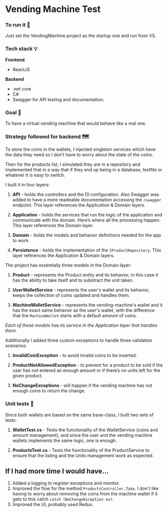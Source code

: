 # Vending Machine Test

### To run it 🚀
Just set the VendingMachine project as the startup one and run from VS.

### Tech stack 💡

**Frontend**
 - ReactJS

**Backend**
 - .net core
 - C#
 - Swagger for API testing and documentation.

### Goal 🎯
To have a virtual vending machine that would behave like a real one.

### Strategy followed for backend 🗺️

To store the coins in the wallets, I injected singleton services which have the data they need so I don’t have to worry about the state of the coins.

Then for the products list, I simulated they are in a repository and implemented that in a way that if they end up being in a database, textfile or whatever it is easy to switch.

I built it in four layers:

1.  **API** - holds the controllers and the DI configuration. Also Swagger was added to have a more readeable documentation accessing the `/swagger` endpoint. This layer references the Application & Domain layers.
    
2.  **Application** - holds the services that run the logic of the application and communicate with the domain. Here’s where all the processing happen. This layer references the Domain layer.
    
3.  **Domain** - holds the models and behavior definitions needed for the app to work.

4. **Persistence** - holds the implementation of the `IProductRepository`. This layer references the Application & Domain layers.
  

The project has essentially three models in the Domain layer:

1.  **Product** - represents the Product entity and its behavior, in this case it has the ability to take itself and to substract the unit taken.
    
2.  **UserWalletService** - represents the user's wallet and its behavior, keeps the collection of coins updated and handles them.
    
3.  **MachineWalletService** - represents the vending-machine's wallet and it has the exact same behavior as the user's wallet, with the difference that the `MachineWallet` starts with a default amount of coins.

*Each of these models has its service in the Application layer that handles them.*
    

  

Additionally I added three custom exceptions to handle three validation scenarios:

1.  **InvalidCoinException** - to avoid invalid coins to be inserted.
    
2.  **ProductNotAllowedException** - to prevent for a product to be sold if the user has not entered an enough amount or if there’s no units left for the given product.
    
3.  **NoChangeExceptions** - will happen if the vending machine has not enough coins to return the change.

### Unit tests 🧪

Since both wallets are based on the same base-class, I built two sets of tests:

1.  **WalletTest.cs** - Tests the functionality of the WalletService (coins and amount management), and since the user and the vending machine wallets implements the same logic, one is enough.
    
2.  **ProductsTest.cs** - Tests the functionality of the ProductService to ensure that the listing and the Units management work as expected.

## If I had more time I would have...

 1. Added a logging to register exceptions and monitor.
 2. Improved the flow for the method `ProductsController.Take`. I don't like having to worry about removing the coins from the machine wallet if it gets to this catch `catch (NoChangeException ex)`.
 3. Improved the UI, probably used Redux.



